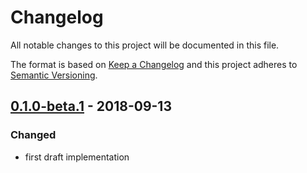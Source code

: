 # Changelog

All notable changes to this project will be documented in this file.

The format is based on [Keep a Changelog](http://keepachangelog.com/) and this project adheres to [Semantic Versioning](http://semver.org/).

## [0.1.0-beta.1] - 2018-09-13
### Changed
- first draft implementation

[0.1.0-beta.1]: https://github.com/shopgate/smart-categories/tree/v0.1.0-beta.1
